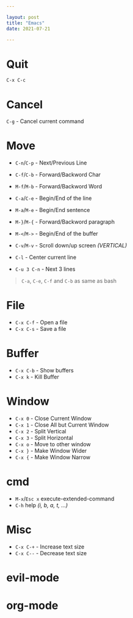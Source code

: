 ```yaml
---

layout: post
title: "Emacs"
date: 2021-07-21

---
```


# Quit
`C-x C-c`

# Cancel
`C-g` - Cancel current command

# Move

- `C-n`/`C-p` - Next/Previous Line

- `C-f`/`C-b` - Forward/Backword Char

- `M-f`/`M-b` - Forward/Backword Word

- `C-a`/`C-e` - Begin/End of the line

- `M-a`/`M-e` - Begin/End sentence

- `M-}`/`M-{` - Forward/Backword paragraph

- `M-<`/`M->` - Begin/End of the buffer

- `C-v`/`M-v` - Scroll down/up screen *(VERTICAL)*

- `C-l` - Center current line

- `C-u 3 C-n` - Next 3 lines

> `C-a`, `C-e`, `C-f` and `C-b` as same as bash

# File

- `C-x C-f` - Open a file
- `C-x C-s` - Save a file

# Buffer

- `C-x C-b` - Show buffers
- `C-x k` - Kill Buffer

# Window

- `C-x 0` - Close Current Window
- `C-x 1` - Close All but Current Window
- `C-x 2` - Split Vertical
- `C-x 3` - Split Horizontal
- `C-x o` - Move to other window
- `C-x }` - Make Window Wider
- `C-x {` - Make Window Narrow

# cmd

- `M-x`/`Esc x` execute-extended-command
- `C-h` help *(i, b, a, t, ...)*

# Misc

- `C-x C-+` - Increase text size
- `C-x C--` - Decrease text size

# evil-mode

# org-mode
